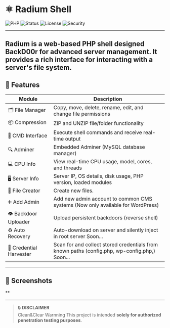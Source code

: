 # ⚛️ Radium Shell

![PHP](https://img.shields.io/badge/PHP-Enabled-blue.svg)
![Status](https://img.shields.io/badge/status-Active-brightgreen.svg)
![License](https://img.shields.io/badge/license-MIT-green.svg)
![Security](https://img.shields.io/badge/security-Ethical%20Use%20Only-critical)

---
**Radium** is a web-based PHP shell designed BackD00r for advanced server management. It provides a rich interface for interacting with a server's file system.
---

## 🚀 Features

| Module             | Description                                                                 |
|--------------------|-----------------------------------------------------------------------------|
| 🗂️ File Manager     | Copy, move, delete, rename, edit, and change file permissions              |
| 📦 Compression      | ZIP and UNZIP file/folder functionality                                     |
| 🧠 CMD Interface     | Execute shell commands and receive real-time output                        |
| 🔍 Adminer          | Embedded Adminer (MySQL database manager)                      |
| 💻 CPU Info         | View real-time CPU usage, model, cores, and threads                         |
| 🖥 Server Info      | Server IP, OS details, disk usage, PHP version, loaded modules              |
| 📝 File Creator     | Create new files.                                                  |
| ➕ Add Admin        | Add new admin account to common CMS systems (Now only available for WordPress)      |
| 👁 Backdoor Uploader| Upload persistent backdoors (reverse shell)              |
| ♻️ Auto Recovery    | Auto-download on server and silently inject in root server              Soon...             |
| 🔐 Credential Harvester | Scan for and collect stored credentials from known paths (config.php, wp-config.php,) Soon... |

---

## 📸 Screenshots

**

---




> 🔒 **DISCLAIMER**  
Clean&Clear Warnning This project is intended **solely for authorized penetration testing purposes**.
